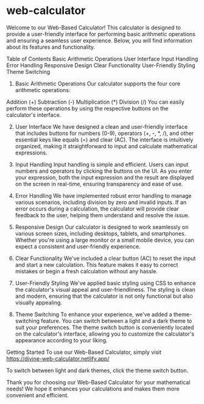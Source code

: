 # web-calculator

Welcome to our Web-Based Calculator! This calculator is designed to provide a user-friendly interface for performing basic arithmetic operations and ensuring a seamless user experience. Below, you will find information about its features and functionality.

Table of Contents
Basic Arithmetic Operations
User Interface
Input Handling
Error Handling
Responsive Design
Clear Functionality
User-Friendly Styling
Theme Switching

1. Basic Arithmetic Operations
   Our calculator supports the four core arithmetic operations:

Addition (+)
Subtraction (-)
Multiplication (\*)
Division (/)
You can easily perform these operations by using the respective buttons on the calculator's interface.

2. User Interface
   We have designed a clean and user-friendly interface that includes buttons for numbers (0-9), operators (+, -, \*, /), and other essential keys like equals (=) and clear (AC). The interface is intuitively organized, making it straightforward to input and calculate mathematical expressions.

3. Input Handling
   Input handling is simple and efficient. Users can input numbers and operators by clicking the buttons on the UI. As you enter your expression, both the input expression and the result are displayed on the screen in real-time, ensuring transparency and ease of use.

4. Error Handling
   We have implemented robust error handling to manage various scenarios, including division by zero and invalid inputs. If an error occurs during a calculation, the calculator will provide clear feedback to the user, helping them understand and resolve the issue.

5. Responsive Design
   Our calculator is designed to work seamlessly on various screen sizes, including desktops, tablets, and smartphones. Whether you're using a large monitor or a small mobile device, you can expect a consistent and user-friendly experience.

6. Clear Functionality
   We've included a clear button (AC) to reset the input and start a new calculation. This feature makes it easy to correct mistakes or begin a fresh calculation without any hassle.

7. User-Friendly Styling
   We've applied basic styling using CSS to enhance the calculator's visual appeal and user-friendliness. The styling is clean and modern, ensuring that the calculator is not only functional but also visually appealing.

8. Theme Switching
   To enhance your experience, we've added a theme-switching feature. You can switch between a light and a dark theme to suit your preferences. The theme switch button is conveniently located on the calculator's interface, allowing you to customize the calculator's appearance according to your liking.

Getting Started
To use our Web-Based Calculator, simply visit https://divine-web-calculator.netlify.app/

 To switch between light and dark themes, click the theme switch button.


Thank you for choosing our Web-Based Calculator for your mathematical needs! We hope it enhances your calculations and makes them more convenient and efficient.
